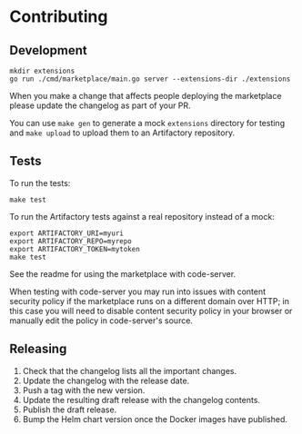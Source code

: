 # Contributing

## Development

```console
mkdir extensions
go run ./cmd/marketplace/main.go server --extensions-dir ./extensions
```

When you make a change that affects people deploying the marketplace please
update the changelog as part of your PR.

You can use `make gen` to generate a mock `extensions` directory for testing and
`make upload` to upload them to an Artifactory repository.

## Tests

To run the tests:

```
make test
```

To run the Artifactory tests against a real repository instead of a mock:

```
export ARTIFACTORY_URI=myuri
export ARTIFACTORY_REPO=myrepo
export ARTIFACTORY_TOKEN=mytoken
make test
```

See the readme for using the marketplace with code-server.

When testing with code-server you may run into issues with content security
policy if the marketplace runs on a different domain over HTTP; in this case you
will need to disable content security policy in your browser or manually edit
the policy in code-server's source.

## Releasing

1. Check that the changelog lists all the important changes.
2. Update the changelog with the release date.
3. Push a tag with the new version.
4. Update the resulting draft release with the changelog contents.
5. Publish the draft release.
6. Bump the Helm chart version once the Docker images have published.
